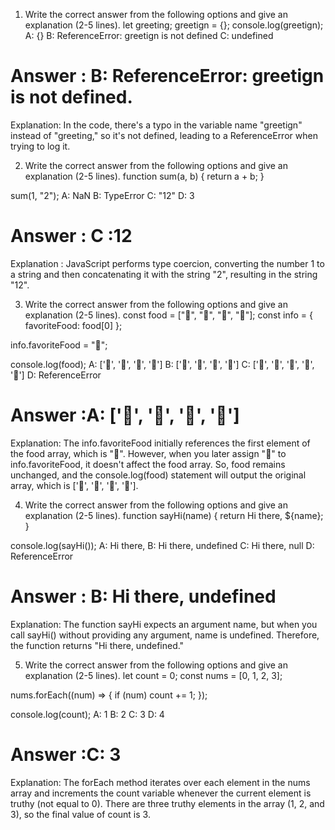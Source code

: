 1. Write the correct answer from the following options and give an explanation (2-5 lines).
let greeting;
greetign = {};
console.log(greetign);
A: {}
B: ReferenceError: greetign is not defined
C: undefined

# Answer : B: ReferenceError: greetign is not defined.
Explanation: In the code, there's a typo in the variable name "greetign" instead of "greeting," so it's not defined, leading to a ReferenceError when trying to log it.

2. Write the correct answer from the following options and give an explanation (2-5 lines).
function sum(a, b) {
  return a + b;
}

sum(1, "2");
A: NaN
B: TypeError
C: "12"
D: 3

# Answer : C :12
Explanation : JavaScript performs type coercion, converting the number 1 to a string and then concatenating it with the string "2", resulting in the string "12".

3. Write the correct answer from the following options and give an explanation (2-5 lines).
const food = ["🍕", "🍫", "🥑", "🍔"];
const info = { favoriteFood: food[0] };

info.favoriteFood = "🍝";

console.log(food);
A: ['🍕', '🍫', '🥑', '🍔']
B: ['🍝', '🍫', '🥑', '🍔']
C: ['🍝', '🍕', '🍫', '🥑', '🍔']
D: ReferenceError

# Answer :A: ['🍕', '🍫', '🥑', '🍔']
Explanation:
The info.favoriteFood initially references the first element of the food array, which is "🍕". However, when you later assign "🍝" to info.favoriteFood, it doesn't affect the food array. So, food remains unchanged, and the console.log(food) statement will output the original array, which is ['🍕', '🍫', '🥑', '🍔'].


4. Write the correct answer from the following options and give an explanation (2-5 lines).
function sayHi(name) {
  return Hi there, ${name};
}

console.log(sayHi());
A: Hi there,
B: Hi there, undefined
C: Hi there, null
D: ReferenceError

# Answer : B: Hi there, undefined
Explanation: The function sayHi expects an argument name, but when you call sayHi() without providing any argument, name is undefined. Therefore, the function returns "Hi there, undefined."


5. Write the correct answer from the following options and give an explanation (2-5 lines).
let count = 0;
const nums = [0, 1, 2, 3];

nums.forEach((num) => {
  if (num) count += 1;
});

console.log(count);
A: 1
B: 2
C: 3
D: 4

# Answer :C: 3
Explanation: The forEach method iterates over each element in the nums array and increments the count variable whenever the current element is truthy (not equal to 0). There are three truthy elements in the array (1, 2, and 3), so the final value of count is 3.
